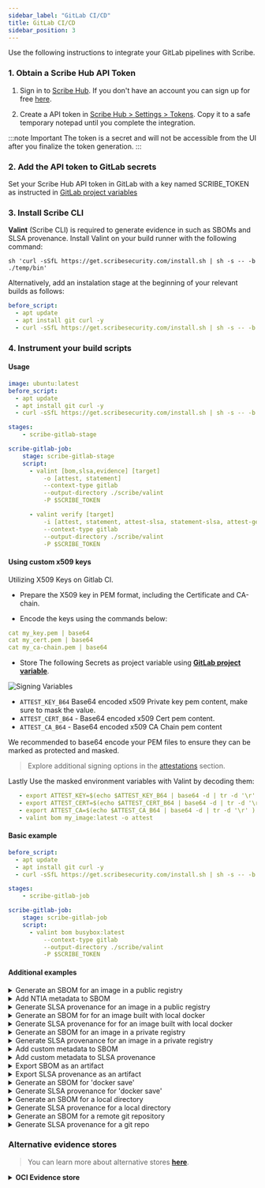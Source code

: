 ```yaml
---
sidebar_label: "GitLab CI/CD"
title: GitLab CI/CD
sidebar_position: 3
---
```


Use the following instructions to integrate your GitLab pipelines with Scribe.

### 1. Obtain a Scribe Hub API Token
1. Sign in to [Scribe Hub](https://app.scribesecurity.com). If you don't have an account you can sign up for free [here](https://scribesecurity.com/scribe-platform-lp/ "Start Using Scribe For Free").

2. Create a API token in [Scribe Hub > Settings > Tokens](https://app.scribesecurity.com/settings/tokens). Copy it to a safe temporary notepad until you complete the integration.

:::note Important
The token is a secret and will not be accessible from the UI after you finalize the token generation. 
:::

### 2. Add the API token to GitLab secrets

Set your Scribe Hub API token in GitLab with a key named SCRIBE_TOKEN as instructed in [GitLab project variables](https://docs.gitlab.com/ee/ci/variables/#define-a-cicd-variable-in-the-ui)

### 3. Install Scribe CLI

**Valint** (Scribe CLI) is required to generate evidence in such as SBOMs and SLSA provenance. 
Install Valint on your build runner with the following command:
```
sh 'curl -sSfL https://get.scribesecurity.com/install.sh | sh -s -- -b ./temp/bin'
```
Alternatively, add an instalation stage at the beginning of your relevant builds as follows:
```yaml
before_script:
  - apt update
  - apt install git curl -y
  - curl -sSfL https://get.scribesecurity.com/install.sh | sh -s -- -b /usr/local/bin
```

### 4. Instrument your build scripts

#### Usage
```yaml
image: ubuntu:latest
before_script:
  - apt update
  - apt install git curl -y
  - curl -sSfL https://get.scribesecurity.com/install.sh | sh -s -- -b /usr/local/bin

stages:
    - scribe-gitlab-stage

scribe-gitlab-job:
    stage: scribe-gitlab-stage
    script:
      - valint [bom,slsa,evidence] [target]
          -o [attest, statement]
          --context-type gitlab
          --output-directory ./scribe/valint
          -P $SCRIBE_TOKEN

      - valint verify [target]
          -i [attest, statement, attest-slsa, statement-slsa, attest-generic, statement-generic]
          --context-type gitlab
          --output-directory ./scribe/valint
          -P $SCRIBE_TOKEN
```

#### Using custom x509 keys

Utilizing X509 Keys on Gitlab CI.

- Prepare the X509 key in PEM format, including the Certificate and CA-chain.

- Encode the keys using the commands below:

```yaml
cat my_key.pem | base64
cat my_cert.pem | base64
cat my_ca-chain.pem | base64
```

- Store The following Secrets as project variable using **[GitLab  project variable](https://docs.gitlab.com/ee/ci/variables/#add-a-cicd-variable-to-a-project)**.

<img src='../../../../img/ci/platforms_gitlab_keys.png' alt='Signing Variables'/>

- `ATTEST_KEY_B64` Base64 encoded x509 Private key pem content, make sure to mask the value.
- `ATTEST_CERT_B64` - Base64 encoded x509 Cert pem content.
- `ATTEST_CA_B64` - Base64 encoded x509 CA Chain pem content

We recommended to base64 encode your PEM files to ensure they can be marked as protected and masked.

> Explore additional signing options in the [attestations](https://scribe-security.netlify.app/docs/valint/attestations) section.

Lastly Use the masked environment variables with Valint by decoding them:
```yaml
   - export ATTEST_KEY=$(echo $ATTEST_KEY_B64 | base64 -d | tr -d '\r' )
   - export ATTEST_CERT=$(echo $ATTEST_CERT_B64 | base64 -d | tr -d '\r' )
   - export ATTEST_CA=$(echo $ATTEST_CA_B64 | base64 -d | tr -d '\r' )
   - valint bom my_image:latest -o attest
```

#### Basic example

```yaml
before_script:
  - apt update
  - apt install git curl -y
  - curl -sSfL https://get.scribesecurity.com/install.sh | sh -s -- -b /usr/local/bin

stages:
    - scribe-gitlab-job

scribe-gitlab-job:
    stage: scribe-gitlab-job
    script:
      - valint bom busybox:latest
          --context-type gitlab
          --output-directory ./scribe/valint
          -P $SCRIBE_TOKEN
```
#### Additional examples
<details>
  <summary> Generate an SBOM for an image in a public registry </summary>

```YAML
- valint bom busybox
      --context-type gitlab
      --output-directory ./scribe/valint
``` 

</details>

<details>
  <summary> Add NTIA metadata to SBOM </summary>

```YAML
image: docker:latest

services:
  - docker:dind

stages:
    - custom-ntia-metadata-stage

custom-ntia-metadata:
    stage: custom-ntia-metadata-stage
    script:
      - valint bom busybox
            --context-type gitlab
            --output-directory ./scribe/valint
            --author-name bom --author-email bob@company.com
            --supplier-name alice --supplier-url company2.com --supplier-email alice@company2.com --supplier-phone 001
```
</details>

<details>
  <summary> Generate SLSA provenance for an image in a public registry </summary>

```YAML

- valint slsa busybox
      --context-type gitlab
      --output-directory ./scribe/valint
``` 

</details>

<details>
  <summary> Generate an SBOM for for an image built with local docker </summary>

```YAML
- valint bom image_name:latest
      --context-type gitlab
      --output-directory ./scribe/valint
``` 
</details>

<details>
  <summary> Generate SLSA provenance for for an image built with local docker </summary>

```YAML
- valint slsa image_name:latest
      --context-type gitlab
      --output-directory ./scribe/valint
``` 
</details>

<details>
  <summary>  Generate an SBOM for an image in a private  registry </summary>

> Before the following task add a `docker login` task 

```YAML
- valint bom scribesecurity/example:latest \
      --context-type gitlab \
      --output-directory ./scribe/valint \
```
</details>

<details>
  <summary> Generate SLSA provenance for an image in a private registry </summary>

> Before the following task add a `docker login` task 

```YAML
- valint slsa scribesecurity/example:latest \
      --context-type gitlab \
      --output-directory ./scribe/valint \
```
</details>

<details>
  <summary>  Add custom metadata to SBOM </summary>

```YAML
valint_image_job:
  variables:
    test_env: "test_env_value"
  script:
    - valint bom busybox:latest
      --context-type gitlab
      --output-directory ./scribe/valint
      --env test_env
      --label test_label
```
</details>

<details>
  <summary>  Add custom metadata to SLSA provenance </summary>

```YAML
valint_image_job:
  variables:
    test_env: "test_env_value"
  script:
    - valint slsa busybox:latest
      --context-type gitlab
      --output-directory ./scribe/valint
      --env test_env
      --label test_label
```
</details>


<details>
  <summary> Export SBOM as an artifact </summary>

> Use `format` input argumnet to set the format.

```YAML
save-artifact-job:
  script:
    - valint bom busybox:latest
      --context-type gitlab
      --output-directory ./scribe/valint
      --output-file ./my_sbom.json
  artifacts:
      paths:
        - ./scribe/valint
        - ./my_sbom.json
```

</details>

<details>
  <summary> Export SLSA provenance as an artifact </summary>

Using command `output-directory` or `output-file` to export evidence as an artifact.

> Use `--format`, `-o` to select between the format.

```YAML
save-artifact-job:
  script:
    - valint slsa busybox:latest
      --context-type gitlab
      --output-directory ./scribe/valint
      --output-file ./my_slsa.json

  artifacts:
      paths:
        - ./scribe/valint
        - ./my_slsa.json
```

</details>

<details>
  <summary> Generate an SBOM for 'docker save' </summary>

> Use `oci-archive` target type when creating a OCI archive (`podman save`).

```YAML
before_script:
  - apk update
  - apk add curl
  - curl -sSfL https://get.scribesecurity.com/install.sh | sh -s -- -b /usr/local/bin

valint-docker-job:
    tags: [ saas-linux-large-amd64 ]
    stage: valint-docker-job
    image: docker:latest
    variables:
      DOCKER_DRIVER: overlay2
      DOCKER_TLS_CERTDIR: "/certs"
    services:
      - docker:dind
    script:
      - docker pull busybox:latest
      - docker save -o busybox.tar busybox:latest
      - valint bom docker-archive:busybox.tar
          --context-type gitlab
          --output-directory ./scribe/valint
          --output-file ./busybox.json
``` 
</details>

<details>
  <summary> Generate SLSA provenance for 'docker save' </summary>

> Use `oci-archive` target type when creating a OCI archive (`podman save`).

```YAML
before_script:
  - apk update
  - apk add curl
  - curl -sSfL https://get.scribesecurity.com/install.sh | sh -s -- -b /usr/local/bin

valint-docker-job:
    tags: [ saas-linux-large-amd64 ]
    stage: valint-docker-job
    image: docker:latest
    variables:
      DOCKER_DRIVER: overlay2
      DOCKER_TLS_CERTDIR: "/certs"
    services:
      - docker:dind
    script:
      - docker pull busybox:latest
      - docker save -o busybox.tar busybox:latest
      - valint slsa docker-archive:busybox.tar
          --context-type gitlab
          --output-directory ./scribe/valint
          --output-file ./busybox.json
``` 
</details>

<details>
  <summary> Generate an SBOM for a local directory </summary>


```YAML
dir-sbom-job:
  script:
    - mkdir testdir
    - echo "test" > testdir/test.txt
    - valint bom dir:testdir
          --context-type gitlab
          --output-directory ./scribe/valint
``` 
</details>

<details>
  <summary> Generate SLSA provenance for a local directory </summary>

```YAML
dir-sbom-job:
  script:
    - mkdir testdir
    - echo "test" > testdir/test.txt
    - valint slsa dir:testdir
          --context-type gitlab
          --output-directory ./scribe/valint
``` 
</details>


<details>
  <summary> Generate an SBOM for a remote git repository </summary>

```YAML
git-remote-job:
  script:
    - valint bom git:https://github.com/mongo-express/mongo-express.git
          --context-type gitlab
          --output-directory ./scribe/valint

``` 

**Note** If you use implicit checkout, **[git-strategy](https://docs.gitlab.com/ee/ci/runners/configure_runners.html#git-strategy)** affects the commits collected into the SBOM.

```YAML
git-remote-job:
  script:
    - valint bom .
          --context-type gitlab
          --output-directory ./scribe/valint
``` 
</details>

<details>
  <summary> Generate SLSA provenance for a git repo </summary>

For a remote git repo:

```YAML
git-remote-job:
  script:
    - valint slsa git:https://github.com/mongo-express/mongo-express.git
          --context-type gitlab
          --output-directory ./scribe/valint
``` 

For a local git repo:

```YAML
git-remote-job:
  script:
    - valint slsa .
          --context-type gitlab
          --output-directory ./scribe/valint
``` 
</details>

### Alternative evidence stores

> You can learn more about alternative stores **[here](https://scribe-security.netlify.app/docs/integrating-scribe/other-evidence-stores)**.

<details>
  <summary> <b> OCI Evidence store </b></summary>
Valint supports both storage and verification flows for `attestations`  and `statement` objects utilizing OCI registry as an evidence store.

Using OCI registry as an evidence store allows you to upload, download and verify evidence across your supply chain in a seamless manner.

Related flags:
* `--oci` Enable OCI store.
* `--oci-repo` - Evidence store location.


### Before you begin
Evidence can be stored in any accusable registry.
* Write access is required for upload (generate).
* Read access is required for download (verify).

You must first login with the required access privileges to your registry before calling Valint.
For example, using `docker login` command or **[DOCKER_AUTH_CONFIG field](https://docs.gitlab.com/ee/ci/docker/using_docker_images.html#define-an-image-from-a-private-container-registry)**.

### Usage
```yaml
image: docker:latest
variables:
  DOCKER_DRIVER: overlay2
  DOCKER_TLS_CERTDIR: "/certs"

services:
  - docker:dind

before_script:
  - apt update
  - apt install git curl -y
  - curl -sSfL https://get.scribesecurity.com/install.sh | sh -s -- -b /usr/local/bin
  - echo "$DOCKER_PASSWORD" | docker login -u "$DOCKER_USERNAME" --password-stdin [my_registry]

stages:
    - scribe-gitlab-oci-stage

scribe-gitlab-job:
    stage: scribe-gitlab-oci-stage
    script:
      - echo $CI_REGISTRY_PASSWORD | docker login -u $CI_REGISTRY_USER $CI_REGISTRY --password-stdin

      - valint [bom,slsa,evidence] [target]
          -o [attest, statement]
          --context-type gitlab
          --output-directory ./scribe/valint
          --oci --oci-repo=[my_repo]

      - valint verify [target]
          -i [attest, statement, attest-slsa, statement-slsa, attest-generic, statement-generic]
          --context-type gitlab
          --output-directory ./scribe/valint
          --oci --oci-repo=[my_repo]
```

> Use `gitlab` as context-type.

</details>